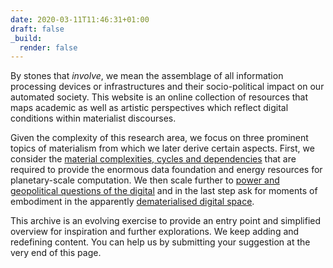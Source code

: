 ```yaml
---
date: 2020-03-11T11:46:31+01:00
draft: false
_build:
  render: false
---
```


By stones that *involve*, we mean the assemblage of all information processing devices or infrastructures and their socio-political impact on our automated society. This website is an online collection of resources that maps academic as well as artistic perspectives which reflect digital conditions within materialist discourses.

Given the complexity of this research area, we focus on three prominent topics of materialism from which we later derive certain aspects. First, we consider the [material complexities, cycles and dependencies](#material-of-the-digital) that are required to provide the enormous data foundation and energy resources for planetary-scale computation. We then scale further to [power and geopolitical questions of the digital](#power-and-geopolitics-in-the-digital) and in the last step ask for moments of embodiment in the apparently [dematerialised digital space](#bodies-of-the-digital).

This archive is an evolving exercise to provide an entry point and simplified overview for inspiration and further explorations. We keep adding and redefining content. You can help us by submitting your suggestion at the very end of this page.
